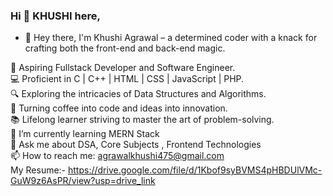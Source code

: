 ### Hi 👋 KHUSHI here,

- 👋 Hey there, I'm Khushi Agrawal – a determined coder with a knack for crafting both the front-end and back-end magic.

🚀 Aspiring Fullstack Developer and Software Engineer.
<br>
💻 Proficient in C | C++ | HTML | CSS | JavaScript | PHP.
<br>
🔍 Exploring the intricacies of Data Structures and Algorithms.
<br>
🌟 Turning coffee into code and ideas into innovation.
<br>
📚 Lifelong learner striving to master the art of problem-solving.
<br>
 🌱 I’m currently learning MERN Stack
 <br>
 💬 Ask me about DSA, Core Subjects , Frontend Technologies
  <br>
 📫 How to reach me: agrawalkhushi475@gmail.com
 <br>
 My Resume:- https://drive.google.com/file/d/1Kbof9syBVMS4pHBDUlVMc-GuW9z6AsPR/view?usp=drive_link


